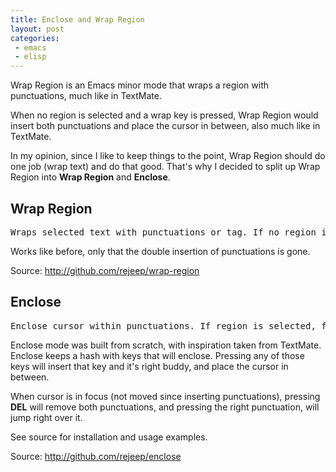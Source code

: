 ```yaml
---
title: Enclose and Wrap Region
layout: post
categories:
 - emacs
 - elisp
---
```


Wrap Region is an Emacs minor mode that wraps a region with
punctuations, much like in TextMate.

When no region is selected and a wrap key is pressed, Wrap Region
would insert both punctuations and place the cursor in between, also
much like in TextMate.

In my opinion, since I like to keep things to the point, Wrap Region
should do one job (wrap text) and do that good. That's why I decided
to split up Wrap Region into **Wrap Region** and **Enclose**.

## Wrap Region

<pre>Wraps selected text with punctuations or tag. If no region is selected, fall back.</pre>

Works like before, only that the double insertion of punctuations is gone.

Source: <http://github.com/rejeep/wrap-region>

## Enclose
<pre>Enclose cursor within punctuations. If region is selected, fall back.</pre>

Enclose mode was built from scratch, with inspiration taken from
TextMate. Enclose keeps a hash with keys that will enclose. Pressing
any of those keys will insert that key and it's right buddy, and place
the cursor in between.

When cursor is in focus (not moved since inserting punctuations),
pressing **DEL** will remove both punctuations, and pressing the right
punctuation, will jump right over it.

See source for installation and usage examples.

Source: <http://github.com/rejeep/enclose>
